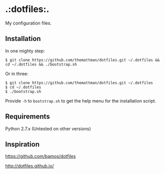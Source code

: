 # .:dotfiles:.
My configuration files.

## Installation

In one mighty step:

    $ git clone https://github.com/themattman/dotfiles.git ~/.dotfiles && cd ~/.dotfiles && ./bootstrap.sh
    
Or in three:

    $ git clone https://github.com/themattman/dotfiles.git ~/.dotfiles
    $ cd ~/.dotfiles
    $ ./bootstrap.sh

Provide `-h` to `bootstrap.sh` to get the help menu for the installation script.

## Requirements
Python 2.7.x
(Untested on other versions)

## Inspiration

https://github.com/bamos/dotfiles

http://dotfiles.github.io/
